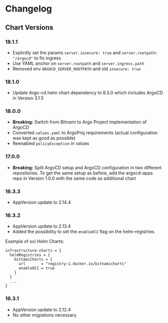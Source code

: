 # Changelog

## Chart Versions

### 18.1.1
- Explicitly set the params `server.insecure: true` and `server.rootpath: "/argocd"` to fix ingress
- Use YAML anchor on `server.rootpath` and `server.ingress.path`
- Removed env `ARGOCD_SERVER_ROOTPATH` and old `insecure: true`

### 18.1.0
- Update Argo-cd helm chart dependency to 8.5.0 which includes ArgoCD in Version 3.1.5

### 18.0.0

- **Breaking:** Switch from Bitnami to Argo Project implementation of ArgoCD
- Converted `values.yaml` to ArgoProj requirements (actual configuration was kept as good as possible)
- Reenabled `policyException` in values

### 17.0.0

- **Breaking:** Split ArgoCD setup and ArgoCD configuration in two different repositories. To get the same setup as before, add the argocd-apps repo in Version 1.0.0 with the same code as additional chart

### 16.3.3

- AppVersion update to 2.14.4

### 16.3.2

- AppVersion update to 2.13.4
- Added the possibility to set the `enableOCI` flag on the helm-registries

Example of oci Helm Charts:

```hcl
infrastructure-charts = {
  helmRegistries = {
    bitnamiCharts = {
      url       = "registry-1.docker.io/bitnamicharts"
      enableOCI = true
    }
  }
  ...
}
```

### 16.3.1

- AppVersion update to 2.12.4
- No other migrations necessary
